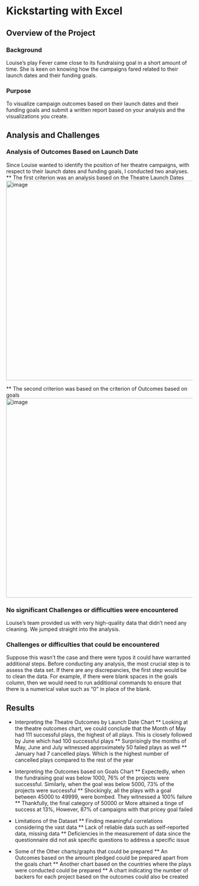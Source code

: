 # Kickstarting with Excel

## Overview of the Project

### Background
Louise’s play Fever came close to its fundraising goal in a short amount of time. She is keen on knowing how the campaigns fared related to their launch dates and their funding goals. 

### Purpose
To visualize campaign outcomes based on their launch dates and their funding goals and submit a written report based on your analysis and the visualizations you create.


## Analysis and Challenges

### Analysis of Outcomes Based on Launch Date
Since Louise wanted to identify the position of her theatre campaigns, with respect to their launch dates and funding goals, I conducted two analyses. 
	** The first criterion was an analysis based on the Theatre Launch Dates
  <img width="537" alt="image" src="https://user-images.githubusercontent.com/111670866/187299221-7c0e73be-bbdd-4c90-b1dc-df6994fef302.png">


  **  The second criterion was based on the criterion of Outcomes based on goals
  <img width="537" alt="image" src="https://user-images.githubusercontent.com/111670866/187299282-3e2eb9e6-ffb3-4b9e-912c-adf2b754cfb5.png">


### No significant Challenges or difficulties were encountered 
Louise’s team provided us with very high-quality data that didn’t need any cleaning. We jumped straight into the analysis. 

### Challenges or difficulties that could be encountered
Suppose this wasn’t the case and there were typos it could have warranted additional steps. 
Before conducting any analysis, the most crucial step is to assess the data set. If there are any discrepancies, the first step would be to clean the data. For example, if there were blank spaces in the goals column, then we would need to run additional commands to ensure that there is a numerical value such as “0” in place of the blank.

## Results
- Interpreting the Theatre Outcomes by Launch Date Chart
    ** Looking at the theatre outcomes chart, we could conclude that the Month of May had 111 successful plays, the highest of all plays. This is closely           followed by June which had 100 successful plays
    ** Surprisingly the months of May, June and July witnessed approximately 50 failed plays as well
    ** January had 7 cancelled plays. Which is the highest number of cancelled plays compared to the rest of the year

- Interpreting the Outcomes based on Goals Chart
    ** Expectedly, when the fundraising goal was below 1000, 76% of the projects were successful. Similarly, when the goal was below 5000, 73% of the              projects were successful
    ** Shockingly, all the plays with a goal between 45000 to 49999, were bombed. They witnessed a 100% failure
    ** Thankfully, the final category of 50000 or More attained a tinge of success at 13%, However, 87% of campaigns with that pricey goal failed

- Limitations of the Dataset
    ** Finding meaningful correlations considering the vast data
    ** Lack of reliable data such as self-reported data, missing data
    ** Deficiencies in the measurement of data since the questionnaire did not ask specific questions to address a specific issue 

- Some of the Other charts/graphs that could be prepared
    ** An Outcomes based on the amount pledged could be prepared apart from the goals chart
    ** Another chart based on the countries where the plays were conducted could be prepared
    ** A chart indicating the number of backers for each project based on the outcomes could also be created
